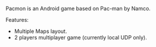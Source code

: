 Pacmon is an Android game based on Pac-man by Namco.

Features:
  * Multiple Maps layout.
  * 2 players multiplayer game (currently local UDP only).